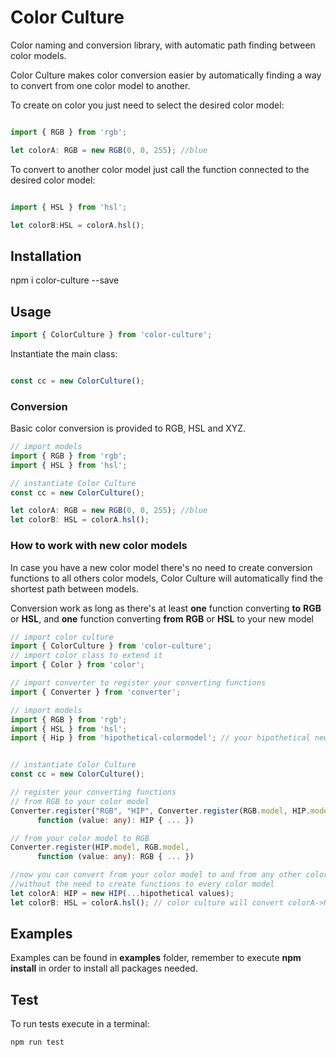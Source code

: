 # Color Culture

Color naming and conversion library, with automatic path finding between color models.

Color Culture makes color conversion easier by automatically finding a way to convert from one color model to another.

To create on color you just need to select the desired color model:
```ts

import { RGB } from 'rgb';

let colorA: RGB = new RGB(0, 0, 255); //blue
```

To convert to another color model just call the function connected to the desired color model:
```ts

import { HSL } from 'hsl';

let colorB:HSL = colorA.hsl();
```

## Installation

npm i color-culture --save

## Usage
```ts
import { ColorCulture } from 'color-culture';
```

Instantiate the main class:
```ts

const cc = new ColorCulture();
```

### Conversion

Basic color conversion is provided to RGB, HSL and XYZ.
```ts
// import models
import { RGB } from 'rgb';
import { HSL } from 'hsl';

// instantiate Color Culture
const cc = new ColorCulture();

let colorA: RGB = new RGB(0, 0, 255); //blue
let colorB: HSL = colorA.hsl();
```

### How to work with new color models

In case you have a new color model there's no need to create conversion functions to all others color models, Color Culture will automatically find the shortest path between models. 

Conversion work as long as there's at least **one** function converting **to** **RGB** or **HSL**, and **one** function converting **from** **RGB** or **HSL** to your new model
```ts
// import color culture
import { ColorCulture } from 'color-culture';
// import color class to extend it
import { Color } from 'color';

// import converter to register your converting functions
import { Converter } from 'converter';

// import models
import { RGB } from 'rgb';
import { HSL } from 'hsl';
import { Hip } from 'hipothetical-colormodel'; // your hipothetical new color model


// instantiate Color Culture
const cc = new ColorCulture();

// register your converting functions
// from RGB to your color model
Converter.register("RGB", "HIP", Converter.register(RGB.model, HIP.model,
      function (value: any): HIP { ... })

// from your color model to RGB
Converter.register(HIP.model, RGB.model,
      function (value: any): RGB { ... })

//now you can convert from your color model to and from any other color model registered
//without the need to create functions to every color model
let colorA: HIP = new HIP(...hipothetical values);
let colorB: HSL = colorA.hsl(); // color culture will convert colorA->RGB->HSL

```

## Examples
Examples can be found in __examples__ folder, remember to execute __npm install__ in order to install all packages needed.

## Test 
To run tests execute in a terminal:
```sh
npm run test
```